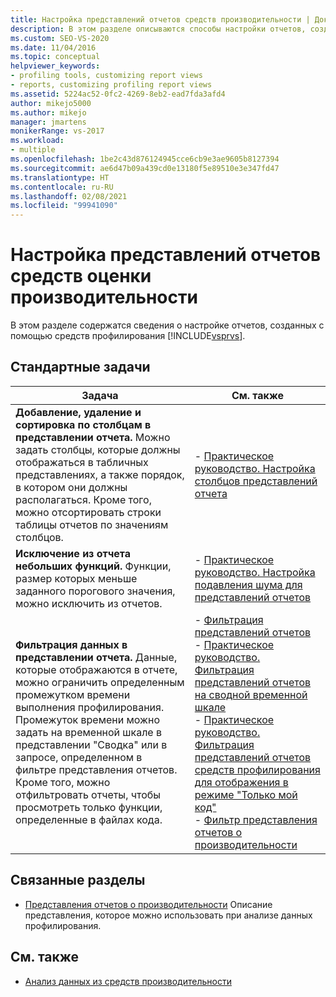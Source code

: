 ```yaml
---
title: Настройка представлений отчетов средств производительности | Документы Майкрософт
description: В этом разделе описываются способы настройки отчетов, создаваемых с помощью средств профилирования Visual Studio.
ms.custom: SEO-VS-2020
ms.date: 11/04/2016
ms.topic: conceptual
helpviewer_keywords:
- profiling tools, customizing report views
- reports, customizing profiling report views
ms.assetid: 5224ac52-0fc2-4269-8eb2-ead7fda3afd4
author: mikejo5000
ms.author: mikejo
manager: jmartens
monikerRange: vs-2017
ms.workload:
- multiple
ms.openlocfilehash: 1be2c43d876124945cce6cb9e3ae9605b8127394
ms.sourcegitcommit: ae6d47b09a439cd0e13180f5e89510e3e347fd47
ms.translationtype: HT
ms.contentlocale: ru-RU
ms.lasthandoff: 02/08/2021
ms.locfileid: "99941090"
---
```

# <a name="customize-performance-tools-report-views"></a>Настройка представлений отчетов средств оценки производительности
В этом разделе содержатся сведения о настройке отчетов, созданных с помощью средств профилирования [!INCLUDE[vsprvs](../code-quality/includes/vsprvs_md.md)].

## <a name="common-tasks"></a>Стандартные задачи

|Задача|См. также|
|----------|---------------------|
|**Добавление, удаление и сортировка по столбцам в представлении отчета.** Можно задать столбцы, которые должны отображаться в табличных представлениях, а также порядок, в котором они должны располагаться. Кроме того, можно отсортировать строки таблицы отчетов по значениям столбцов.|-   [Практическое руководство. Настройка столбцов представлений отчета](../profiling/how-to-customize-report-view-columns.md)|
|**Исключение из отчета небольших функций.** Функции, размер которых меньше заданного порогового значения, можно исключить из отчетов.|-   [Практическое руководство. Настройка подавления шума для представлений отчетов](../profiling/how-to-configure-noise-reduction-in-report-views.md)|
|**Фильтрация данных в представлении отчета.** Данные, которые отображаются в отчете, можно ограничить определенным промежутком времени выполнения профилирования. Промежуток времени можно задать на временной шкале в представлении "Сводка" или в запросе, определенном в фильтре представления отчетов. Кроме того, можно отфильтровать отчеты, чтобы просмотреть только функции, определенные в файлах кода.|-   [Фильтрация представлений отчетов](../profiling/filtering-report-views.md)<br />-   [Практическое руководство. Фильтрация представлений отчетов на сводной временной шкале](../profiling/how-to-filter-report-views-from-the-summary-timeline.md)<br />-   [Практическое руководство. Фильтрация представлений отчетов средств профилирования для отображения в режиме "Только мой код"](../profiling/how-to-filter-profiling-tools-report-views-to-display-just-my-code.md)<br />-   [Фильтр представления отчетов о производительности](../profiling/performance-report-view-filter.md)|

## <a name="related-sections"></a>Связанные разделы
- [Представления отчетов о производительности](../profiling/performance-report-views.md) Описание представления, которое можно использовать при анализе данных профилирования.

## <a name="see-also"></a>См. также
- [Анализ данных из средств производительности](../profiling/analyzing-performance-tools-data.md)
